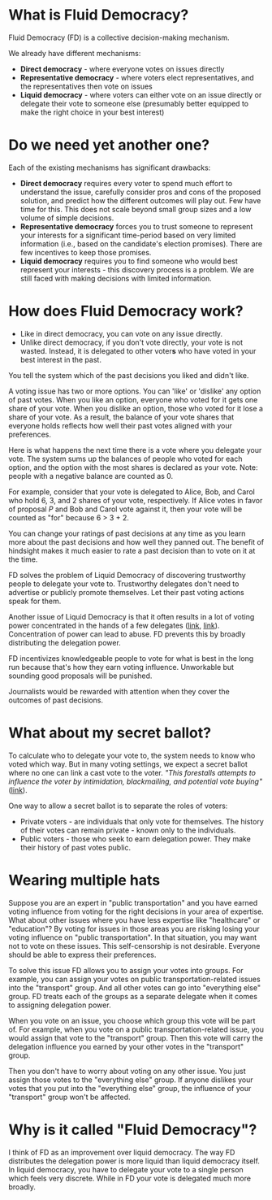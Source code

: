 # What is Fluid Democracy?
Fluid Democracy (FD) is a collective decision-making mechanism.

We already have different mechanisms:
- **Direct democracy** - where everyone votes on issues directly
- **Representative democracy** - where voters elect representatives, and the representatives then vote on issues
- **Liquid democracy** - where voters can either vote on an issue directly or delegate their vote to someone else (presumably better equipped to make the right choice in your best interest)

# Do we need yet another one?

Each of the existing mechanisms has significant drawbacks:
- **Direct democracy** requires every voter to spend much effort to understand the issue, carefully consider pros and cons of the proposed solution, and predict how the different outcomes will play out. Few have time for this. This does not scale beyond small group sizes and a low volume of simple decisions.
- **Representative democracy** forces you to trust someone to represent your interests for a significant time-period based on very limited information (i.e., based on the candidate's election promises). There are few incentives to keep those promises.
- **Liquid democracy** requires you to find someone who would best represent your interests - this discovery process is a problem. We are still faced with making decisions with limited information.

# How does Fluid Democracy work?

- Like in direct democracy, you can vote on any issue directly.
- Unlike direct democracy, if you don't vote directly, your vote is not wasted. Instead, it is delegated to other voter**s** who have voted in your best interest in the past.

You tell the system which of the past decisions you liked and didn't like.

A voting issue has two or more options. You can 'like' or 'dislike' any option of past votes. When you like an option, everyone who voted for it gets one share of your vote. When you dislike an option, those who voted for it lose a share of your vote. As a result, the balance of your vote shares that everyone holds reflects how well their past votes aligned with your preferences.

Here is what happens the next time there is a vote where you delegate your vote. The system sums up the balances of people who voted for each option, and the option with the most shares is declared as your vote. Note: people with a negative balance are counted as 0.

For example, consider that your vote is delegated to Alice, Bob, and Carol who hold 6, 3, and 2 shares of your vote, respectively. If Alice votes in favor of proposal *P* and Bob and Carol vote against it, then your vote will be counted as "for" because 6 > 3 + 2.

You can change your ratings of past decisions at any time as you learn more about the past decisions and how well they panned out. The benefit of hindsight makes it much easier to rate a past decision than to vote on it at the time.

FD solves the problem of Liquid Democracy of discovering trustworthy people to delegate your vote to. Trustworthy delegates don't need to advertise or publicly promote themselves. Let their past voting actions speak for them.

Another issue of Liquid Democracy is that it often results in a lot of voting power concentrated in the hands of a few delegates ([link](https://dl.acm.org/doi/10.1145/3485012#:~:text=However%2C%20these%20real%2Dworld%20implementations%20also%20exposed%20a%20weakness%20in%20the%20liquid%20democracy%20approach%3A%20Certain%20individuals%2C%20the%20so%2Dcalled%20super%2Dvoters%2C%20seem%20to%20amass%20enormous%20weight%2C%20whereas%20most%20agents%20do%20not%20receive%20any%20delegations), [link](https://en.wikipedia.org/wiki/Liquid_democracy#Criticism_of_liquid_democracy:~:text=Furthermore%2C-,liquid%20democracy%20as%20a%20democratic%20form%20is%20susceptible%20to%20oligarchic%20tendencies,-.%5B5%5D)). Concentration of power can lead to abuse. FD prevents this by broadly distributing the delegation power.

FD incentivizes knowledgeable people to vote for what is best in the long run because that's how they earn voting influence. Unworkable but sounding good proposals will be punished.

Journalists would be rewarded with attention when they cover the outcomes of past decisions.

# What about my secret ballot?
To calculate who to delegate your vote to, the system needs to know who voted which way. But in many voting settings, we expect a secret ballot where no one can link a cast vote to the voter. *"This forestalls attempts to influence the voter by intimidation, blackmailing, and potential vote buying"*([link](https://en.wikipedia.org/wiki/Secret_ballot#:~:text=This%20forestalls%20attempts%20to%20influence%20the%20voter%20by%20intimidation%2C%20blackmailing%2C%20and%20potential%20vote%20buying)).

One way to allow a secret ballot is to separate the roles of voters:
 - Private voters - are individuals that only vote for themselves. The history of their votes can remain private - known only to the individuals.
 - Public voters - those who seek to earn delegation power. They make their history of past votes public.

# Wearing multiple hats
Suppose you are an expert in "public transportation" and you have earned voting influence from voting for the right decisions in your area of expertise. What about other issues where you have less expertise like "healthcare" or "education"? By voting for issues in those areas you are risking losing your voting influence on "public transportation". In that situation, you may want not to vote on these issues. This self-censorship is not desirable. Everyone should be able to express their preferences.

To solve this issue FD allows you to assign your votes into groups. For example, you can assign your votes on public transportation-related issues into the "transport" group. And all other votes can go into "everything else" group. FD treats each of the groups as a separate delegate when it comes to assigning delegation power.

When you vote on an issue, you choose which group this vote will be part of. For example, when you vote on a public transportation-related issue, you would assign that vote to the "transport" group. Then this vote will carry the delegation influence you earned by your other votes in the "transport" group.

Then you don't have to worry about voting on any other issue. You just assign those votes to the "everything else" group. If anyone dislikes your votes that you put into the "everything else" group, the influence of your "transport" group won't be affected.

# Why is it called "Fluid Democracy"?
I think of FD as an improvement over liquid democracy. The way FD distributes the delegation power is more liquid than liquid democracy itself. In liquid democracy, you have to delegate your vote to a single person which feels very discrete. While in FD your vote is delegated much more broadly.
